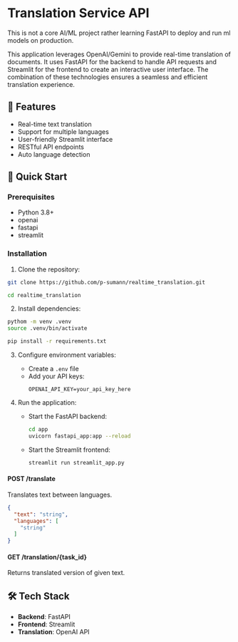 # Translation Service API

This is not a core AI/ML project rather learning FastAPI to deploy and run ml models on production.

This application leverages OpenAI/Gemini to provide real-time translation of documents. It uses FastAPI for the backend to handle API requests and Streamlit for the frontend to create an interactive user interface. The combination of these technologies ensures a seamless and efficient translation experience.

## 🌟 Features

- Real-time text translation
- Support for multiple languages
- User-friendly Streamlit interface
- RESTful API endpoints
- Auto language detection

## 🚀 Quick Start

### Prerequisites
- Python 3.8+
- openai
- fastapi
- streamlit

### Installation

1. Clone the repository:
```bash
git clone https://github.com/p-sumann/realtime_translation.git

cd realtime_translation
```

2. Install dependencies:
```bash
pythom -m venv .venv
source .venv/bin/activate  

pip install -r requirements.txt
```

3. Configure environment variables:
   - Create a `.env` file
   - Add your API keys:
     ```
     OPENAI_API_KEY=your_api_key_here
     ```

4. Run the application:
   - Start the FastAPI backend:
     ```bash
     cd app
     uvicorn fastapi_app:app --reload
     ```
   - Start the Streamlit frontend:
     ```bash
     streamlit run streamlit_app.py
     ```

#### POST /translate
Translates text between languages.
```json
{
  "text": "string",
  "languages": [
    "string"
  ]
}
```

#### GET /translation/{task_id}
Returns translated version of given text.

## 🛠️ Tech Stack

- **Backend**: FastAPI
- **Frontend**: Streamlit
- **Translation**: OpenAI API
